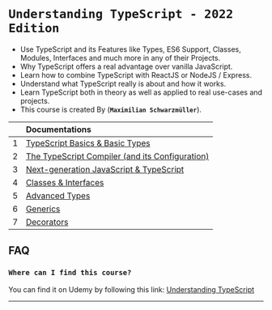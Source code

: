 # `Understanding TypeScript - 2022 Edition`

- Use TypeScript and its Features like Types, ES6 Support, Classes, Modules, Interfaces and much more in any of their Projects.
- Why TypeScript offers a real advantage over vanilla JavaScript.
- Learn how to combine TypeScript with ReactJS or NodeJS / Express.
- Understand what TypeScript really is about and how it works.
- Learn TypeScript both in theory as well as applied to real use-cases and projects.
- This course is created By (**`Maximilian Schwarzmüller`**).

|     | Documentations                                                                                                      |
| :-- | :------------------------------------------------------------------------------------------------------------------ |
| 1   | [ TypeScript Basics & Basic Types ](01-Basics_and_Types/README.md)                                                  |
| 2   | [ The TypeScript Compiler (and its Configuration) ](<02-The_TypeScript_Compiler_(and_its_Configuration)/README.md>) |
| 3   | [ Next-generation JavaScript & TypeScript ](03-Next_generation_JavaScript_TypeScript/README.md)                     |
| 4   | [ Classes & Interfaces ](04-Classes_Interfaces/README.md)                                                           |
| 5   | [ Advanced Types ](05-Advanced_Types/README.md)                                                                     |
| 6   | [ Generics ](06-Generics/README.md)                                                                                 |
| 7   | [ Decorators ](07-Decorators/README.md)                                                                             |

## FAQ

### `Where can I find this course?`

You can find it on Udemy by following this link: [Understanding TypeScript](https://www.udemy.com/course/understanding-typescript/)

---
